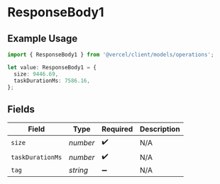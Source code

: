 # ResponseBody1

## Example Usage

```typescript
import { ResponseBody1 } from '@vercel/client/models/operations';

let value: ResponseBody1 = {
  size: 9446.69,
  taskDurationMs: 7586.16,
};
```

## Fields

| Field            | Type     | Required           | Description |
| ---------------- | -------- | ------------------ | ----------- |
| `size`           | _number_ | :heavy_check_mark: | N/A         |
| `taskDurationMs` | _number_ | :heavy_check_mark: | N/A         |
| `tag`            | _string_ | :heavy_minus_sign: | N/A         |
